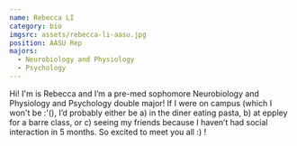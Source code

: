```yaml
---
name: Rebecca LI
category: bio
imgsrc: assets/rebecca-li-aasu.jpg
position: AASU Rep
majors:
  - Neurobiology and Physiology
  - Psychology
---
```

Hi! I'm is Rebecca and I’m a pre-med sophomore Neurobiology and Physiology and Psychology double major! If I were on campus (which I won't be :'(), I’d probably either be a) in the diner eating pasta, b) at eppley for a barre class, or c) seeing my friends because I haven’t had social interaction in 5 months. So excited to meet you all :) !